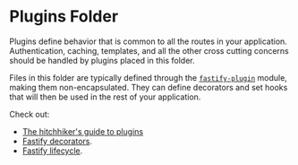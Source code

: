 # Plugins Folder

Plugins define behavior that is common to all the routes in your application.
Authentication, caching, templates, and all the other cross cutting concerns
should be handled by plugins placed in this folder.

Files in this folder are typically defined through the
[`fastify-plugin`](https://github.com/fastify/fastify-plugin) module, making
them non-encapsulated. They can define decorators and set hooks that will then
be used in the rest of your application.

Check out:

- [The hitchhiker's guide to plugins](https://www.fastify.io/docs/latest/Guides/Plugins-Guide/)
- [Fastify decorators](https://www.fastify.io/docs/latest/Reference/Decorators/).
- [Fastify lifecycle](https://www.fastify.io/docs/latest/Reference/Lifecycle/).
